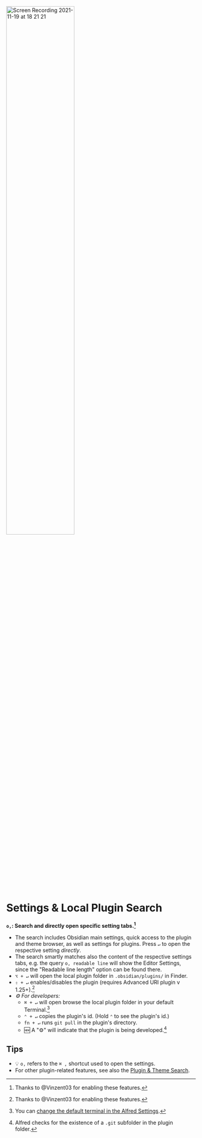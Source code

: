 <img src="https://user-images.githubusercontent.com/73286100/142665796-c588ec37-97b2-446a-841c-e19a92ecaa22.gif" alt="Screen Recording 2021-11-19 at 18 21 21" width=60%>

# Settings & Local Plugin Search
**`o,`: Search and directly open specific setting tabs.[^1]**
- The search includes Obsidian main settings, quick access to the plugin and theme browser, as well as settings for plugins. Press `↵` to open the respective setting *directly*.
- The search smartly matches also the content of the respective settings tabs, e.g. the query `o, readable line` will show the Editor Settings, since the "Readable line length" option can be found there.
- `⌥ + ↵` will open the local plugin folder in `.obsidian/plugins/` in Finder.
- `⇧ + ↵` enables/disables the plugin (requires Advanced URI plugin v 1.25+).[^1]
- *⚙️ For developers:*
	- `⌘ + ↵` will open browse the local plugin folder in your default Terminal.[^2]
	- `⌃ + ↵` copies the plugin's id. (Hold `⌃` to see the plugin's id.)
	- `fn + ↵` runs `git pull` in the plugin's directory.
	- 🆕 A "⚙️" will indicate that the plugin is being developed.[^3]

## Tips
- 💡 `o,` refers to the `⌘ ,` shortcut used to open the settings.
- For other plugin-related features, see also the [Plugin & Theme Search](Plugin%20and%20Theme%20Search.md).

[^1]: Thanks to @Vinzent03 for enabling these features.
[^2]: You can [change the default terminal in the Alfred Settings](https://www.alfredapp.com/help/features/terminal/).
[^3]: Alfred checks for the existence of a `.git` subfolder in the plugin folder.
